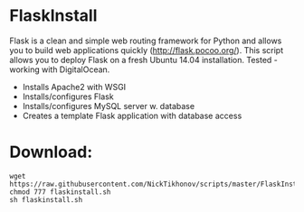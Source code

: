 # FlaskInstall
Flask is a clean and simple web routing framework for Python and allows you to build web applications quickly (http://flask.pocoo.org/). This script allows you to deploy Flask on a fresh Ubuntu 14.04 installation. Tested - working with DigitalOcean.

- Installs Apache2 with WSGI
- Installs/configures Flask
- Installs/configures MySQL server w. database
- Creates a template Flask application with database access

# Download:
```
wget https://raw.githubusercontent.com/NickTikhonov/scripts/master/FlaskInstall/flaskinstall.sh
chmod 777 flaskinstall.sh
sh flaskinstall.sh
```
